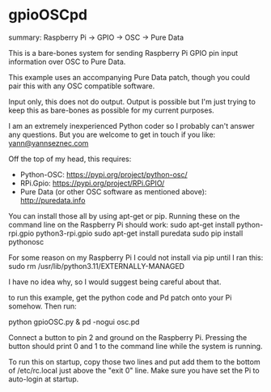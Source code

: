 # gpioOSCpd
summary: 
Raspberry Pi -> GPIO -> OSC -> Pure Data

This is a bare-bones system for sending Raspberry Pi GPIO pin input information over OSC to Pure Data.

This example uses an accompanying Pure Data patch, though you could pair this with any OSC compatible software.

Input only, this does not do output. Output is possible but I'm just trying to keep this as bare-bones as possible for my current purposes.

I am an extremely inexperienced Python coder so I probably can't answer any questions. 
But you are welcome to get in touch if you like: yann@yannseznec.com

Off the top of my head, this requires:
- Python-OSC: https://pypi.org/project/python-osc/
- RPi.Gpio: https://pypi.org/project/RPi.GPIO/
- Pure Data (or other OSC software as mentioned above): http://puredata.info

You can install those all by using apt-get or pip. Running these on the command line on the Raspberry Pi should work: 
 sudo apt-get install python-rpi.gpio python3-rpi.gpio
 sudo apt-get install puredata
 sudo pip install pythonosc

For some reason on my Raspberry Pi I could not install via pip until I ran this:
sudo rm /usr/lib/python3.11/EXTERNALLY-MANAGED

I have no idea why, so I would suggest being careful about that.

to run this example, get the python code and Pd patch onto your Pi somehow. Then run:

python gpioOSC.py &
pd -nogui osc.pd

Connect a button to pin 2 and ground on the Raspberry Pi. Pressing the button should print 0 and 1 to the command line while the system is running.

To run this on startup, copy those two lines and put add them to the bottom of /etc/rc.local just above the "exit 0" line. Make sure you have set the Pi to auto-login at startup.

